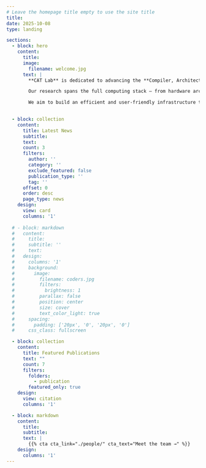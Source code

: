 ```yaml
---
# Leave the homepage title empty to use the site title
title: 
date: 2025-10-08
type: landing

sections:
  - block: hero
    content:
      title:
      image:
        filename: welcome.jpg
      text: |
        **CAT Lab** is dedicated to advancing the **Compiler, Architecture, and Toolkit (CAT)** foundations that power the next generation of intelligent systems.

        Our research spans the full computing stack — from hardware architecture to compiler design, from performance profiling tools to AI-driven optimization frameworks. 

        We aim to build an efficient and user-friendly infrastructure that helps enhance computational performance across diverse computing platforms.

  
  - block: collection
    content:
      title: Latest News
      subtitle:
      text:
      count: 3
      filters:
        author: ''
        category: ''
        exclude_featured: false
        publication_type: ''
        tag: ''
      offset: 0
      order: desc
      page_type: news
    design:
      view: card
      columns: '1'
  
  # - block: markdown
  #   content:
  #     title:
  #     subtitle: ''
  #     text:
  #   design:
  #     columns: '1'
  #     background:
  #       image: 
  #         filename: coders.jpg
  #         filters:
  #           brightness: 1
  #         parallax: false
  #         position: center
  #         size: cover
  #         text_color_light: true
  #     spacing:
  #       padding: ['20px', '0', '20px', '0']
  #     css_class: fullscreen

  - block: collection
    content:
      title: Featured Publications
      text: ""
      count: 7
      filters:
        folders:
          - publication
        featured_only: true  
    design:
      view: citation
      columns: '1'

  - block: markdown
    content:
      title:
      subtitle:
      text: |
        {{% cta cta_link="./people/" cta_text="Meet the team →" %}}
    design:
      columns: '1'
---
```

